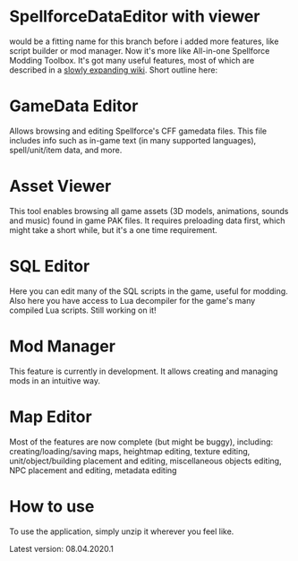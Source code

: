 # SpellforceDataEditor with viewer
would be a fitting name for this branch before i added more features, like script builder or mod manager. Now it's more like All-in-one Spellforce Modding Toolbox. It's got many useful features, most of which are described in a [slowly expanding wiki](https://github.com/leszekd25/spellforce_data_editor/wiki). Short outline here:

# GameData Editor
Allows browsing and editing Spellforce's CFF gamedata files. This file includes info such as in-game text (in many supported languages), spell/unit/item data, and more.

# Asset Viewer
This tool enables browsing all game assets (3D models, animations, sounds and music) found in game PAK files. It requires preloading data first, which might take a short while, but it's a one time requirement.

# SQL Editor
Here you can edit many of the SQL scripts in the game, useful for modding. Also here you have access to Lua decompiler for the game's many compiled Lua scripts. Still working on it!

# Mod Manager
This feature is currently in development. It allows creating and managing mods in an intuitive way.

# Map Editor
Most of the features are now complete (but might be buggy), including: creating/loading/saving maps, heightmap editing, texture editing, unit/object/building placement and editing, miscellaneous objects editing, NPC placement and editing, metadata editing

# How to use
To use the application, simply unzip it wherever you feel like.

Latest version: 08.04.2020.1
